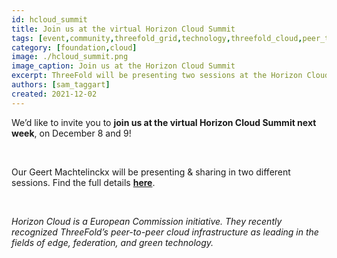 ```yaml
---
id: hcloud_summit
title: Join us at the virtual Horizon Cloud Summit
tags: [event,community,threefold_grid,technology,threefold_cloud,peer_to_peer]
category: [foundation,cloud]
image: ./hcloud_summit.png
image_caption: Join us at the Horizon Cloud Summit
excerpt: ThreeFold will be presenting two sessions at the Horizon Cloud Summit on December 8 and 9.
authors: [sam_taggart]
created: 2021-12-02
---
```


We’d like to invite you to **join us at the virtual Horizon Cloud Summit next week**, on December 8 and 9!

<br/>

Our Geert Machtelinckx will be presenting & sharing in two different sessions. Find the full details **[here](https://forum.threefold.io/t/join-threefold-horizon-cloud-summit-2021/1539)**.

<br/>

*Horizon Cloud is a European Commission initiative. They recently recognized ThreeFold’s peer-to-peer cloud infrastructure as leading in the fields of edge, federation, and green technology.*